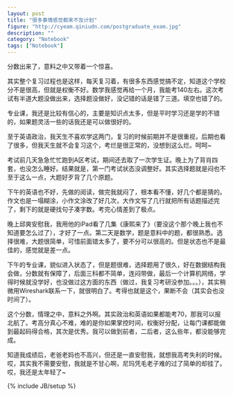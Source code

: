 ```yaml
---
layout: post
title: "很多事情感觉都来不及计划"
figure: "http://cyeam.qiniudn.com/postgraduate_exam.jpg"
description: ""
category: "Notebook"
tags: ["Notebook"]
---
```


分数出来了，意料之中又带着一个惊喜。

其实整个复习过程也是这样，每天复习着，有很多东西感觉搞不定，知道这个学校分不是很高，但就是权衡不好。数学我感觉再给一个月，我能考140左右。这次考试有半道大题没做出来，选择题没做好，没记错的话是错了三道。填空也错了的。

专业课，我还是比较有信心的，主要是知识点太多，但是平时学习还是学的不错的，如果题灵活一些的话我还是可以做很好的。

至于英语政治，我天生不喜欢学这两门，复习的时候前期并不是很重视，后期也看了很多，但我天生就不会复习这个，考烂是很正常的，没想到这么烂。呵呵~

考试前几天急急忙忙跑到A区考试，期间还去取了一次学生证。晚上为了背肖四套，也没怎么睡好。结果就是，第一门考试状态没调整好。其实选择题就是闷也不至于这么一点，大题好歹背了几个原题。

下午的英语也不好，先做的阅读，做完我就闷了，根本看不懂，好几个都是猜的。作文也是一塌糊涂，小作文涂改了好几次，大作文写了几行就把所有话题描述完了，剩下的就是硬找句子凑字数。考完心情差到了极点。

晚上邱爽安慰我，我用他的iPad看了几集《康熙来了》（要没这个那个晚上我也不知道要怎么过了），才好了一点。第二天是数学，题是意料中的题，都很熟悉。选择很难，大题很简单，可惜前面错太多了，要不分可以很高的。但是状态也不是最佳的，感觉就是差一点。

下午的专业课，貌似进入状态了，但是题很难，选择题用了很久，好在数据结构我会做，分数就有保障了，后面三科都不简单，连闷带做，最后一个计算机网络，学得时候就没学好，也没做过这方面的东西（做过，我复习考研没参加。。。），其实稍微用Wireshark联系一下，就很明白了。考得也就是这个，果断不会（其实会也没时间了）。

这个分数，情理之中，意料之外啊。其实政治和英语如果都能考70，那我可以报北航了。考高分真心不难，难的是你如果掌控时间，权衡好分配，让每门课都能做到最起码得合格，其次是优秀。我可以做到前者，二后者，这么些年，都没能够完成。

知道我成绩后，老爸老妈也不高兴，但还是一直安慰我，就想我高考失利的时候。哎，其实我不需要安慰，我就是不甘心啊，尼玛凭毛老子难的过了简单的却挂了。哎，我还是太年轻了~

{% include JB/setup %}